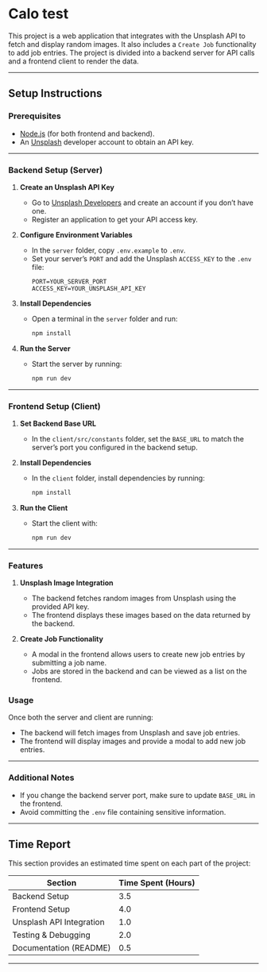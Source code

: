 # Calo test

This project is a web application that integrates with the Unsplash API to fetch and display random images. It also includes a `Create Job` functionality to add job entries. The project is divided into a backend server for API calls and a frontend client to render the data.

---

## Setup Instructions

### Prerequisites

- [Node.js](https://nodejs.org/) (for both frontend and backend).
- An [Unsplash](https://unsplash.com/developers) developer account to obtain an API key.

---

### Backend Setup (Server)

1. **Create an Unsplash API Key**  
   - Go to [Unsplash Developers](https://unsplash.com/developers) and create an account if you don’t have one.
   - Register an application to get your API access key.

2. **Configure Environment Variables**  
   - In the `server` folder, copy `.env.example` to `.env`.
   - Set your server’s `PORT` and add the Unsplash `ACCESS_KEY` to the `.env` file:
     ```plaintext
     PORT=YOUR_SERVER_PORT
     ACCESS_KEY=YOUR_UNSPLASH_API_KEY
     ```

3. **Install Dependencies**  
   - Open a terminal in the `server` folder and run:
     ```bash
     npm install
     ```

4. **Run the Server**  
   - Start the server by running:
     ```bash
     npm run dev
     ```

---

### Frontend Setup (Client)

1. **Set Backend Base URL**  
   - In the `client/src/constants` folder, set the `BASE_URL` to match the server’s port you configured in the backend setup.

2. **Install Dependencies**  
   - In the `client` folder, install dependencies by running:
     ```bash
     npm install
     ```

3. **Run the Client**  
   - Start the client with:
     ```bash
     npm run dev
     ```

---

### Features

1. **Unsplash Image Integration**  
   - The backend fetches random images from Unsplash using the provided API key.
   - The frontend displays these images based on the data returned by the backend.

2. **Create Job Functionality**  
   - A modal in the frontend allows users to create new job entries by submitting a job name.
   - Jobs are stored in the backend and can be viewed as a list on the frontend.

### Usage

Once both the server and client are running:
- The backend will fetch images from Unsplash and save job entries.
- The frontend will display images and provide a modal to add new job entries.

---

### Additional Notes
- If you change the backend server port, make sure to update `BASE_URL` in the frontend.
- Avoid committing the `.env` file containing sensitive information.

---

## Time Report

This section provides an estimated time spent on each part of the project:

| Section                  | Time Spent (Hours) |
|--------------------------|--------------------|
| Backend Setup            | 3.5               |
| Frontend Setup           | 4.0               |
| Unsplash API Integration | 1.0               |
| Testing & Debugging      | 2.0               |
| Documentation (README)   | 0.5               |

---
